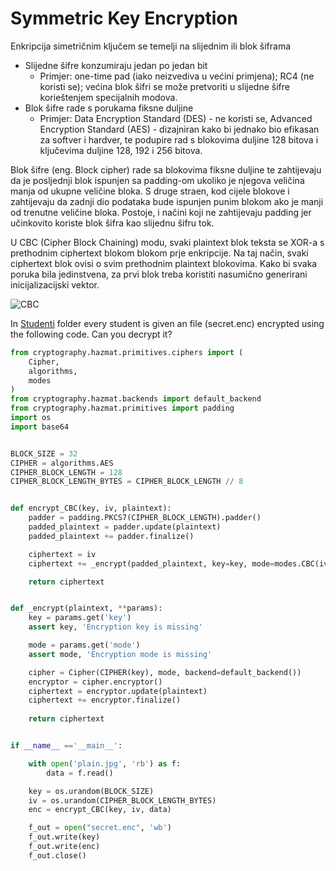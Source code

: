 # Symmetric Key Encryption

Enkripcija simetričnim ključem se temelji na slijednim ili blok šiframa
* Slijedne šifre konzumiraju jedan po jedan bit
  * Primjer: one-time pad (iako neizvediva u većini primjena); RC4 (ne koristi se); većina blok šifri se može pretvoriti u slijedne šifre korieštenjem specijalnih modova.
* Blok šifre rade s porukama fiksne duljine
  * Primjer: Data Encryption Standard (DES) - ne koristi se, Advanced Encryption Standard (AES) - dizajniran kako bi jednako bio efikasan za softver i hardver, te podupire rad s blokovima duljine 128 bitova i ključevima duljine 128, 192 i 256 bitova.

Blok šifre (eng. Block cipher) rade sa blokovima fiksne duljine te zahtijevaju da je posljednji blok ispunjen sa padding-om ukoliko je njegova veličina manja od ukupne veličine bloka. S druge straen, kod  cijele blokove i zahtijevaju da zadnji dio podataka bude ispunjen punim blokom ako je manji od trenutne veličine bloka. Postoje, i načini koji ne zahtijevaju padding jer učinkovito koriste blok šifra kao slijednu šifru tok.

U CBC (Cipher Block Chaining) modu, svaki plaintext blok teksta se XOR-a s prethodnim ciphertext blokom blokom prje enkripcije. Na taj način, svaki ciphertext blok ovisi o svim prethodnim plaintext blokovima. Kako bi svaka poruka bila jedinstvena, za prvi blok treba koristiti nasumično generirani inicijalizacijski vektor.

![CBC](https://user-images.githubusercontent.com/8695815/32179472-c9921c10-bd8f-11e7-85c8-1666f653835a.png)

In [Studenti](Studenti) folder every student is given an file (secret.enc) encrypted using the following code. Can you decrypt it?

```python
from cryptography.hazmat.primitives.ciphers import (
    Cipher,
    algorithms,
    modes
)
from cryptography.hazmat.backends import default_backend
from cryptography.hazmat.primitives import padding
import os
import base64


BLOCK_SIZE = 32
CIPHER = algorithms.AES
CIPHER_BLOCK_LENGTH = 128
CIPHER_BLOCK_LENGTH_BYTES = CIPHER_BLOCK_LENGTH // 8


def encrypt_CBC(key, iv, plaintext):
	padder = padding.PKCS7(CIPHER_BLOCK_LENGTH).padder()
	padded_plaintext = padder.update(plaintext)
	padded_plaintext += padder.finalize()

	ciphertext = iv
	ciphertext += _encrypt(padded_plaintext, key=key, mode=modes.CBC(iv))

	return ciphertext


def _encrypt(plaintext, **params):
	key = params.get('key')
	assert key, 'Encryption key is missing'

	mode = params.get('mode')
	assert mode, 'Encryption mode is missing'

	cipher = Cipher(CIPHER(key), mode, backend=default_backend())
	encryptor = cipher.encryptor()
	ciphertext = encryptor.update(plaintext)
	ciphertext += encryptor.finalize()
	
	return ciphertext


if __name__ =='__main__':

	with open('plain.jpg', 'rb') as f:
		data = f.read()

	key = os.urandom(BLOCK_SIZE)
	iv = os.urandom(CIPHER_BLOCK_LENGTH_BYTES)
	enc = encrypt_CBC(key, iv, data)

	f_out = open("secret.enc", 'wb')
	f_out.write(key)
	f_out.write(enc)
	f_out.close()
```
